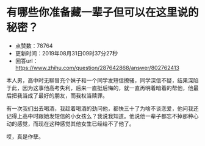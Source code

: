# 有哪些你准备藏一辈子但可以在这里说的秘密？
- 点赞数：78764
- 更新时间：2019年08月31日09时37分27秒
- 回答url：https://www.zhihu.com/question/287642868/answer/802762413
<body>
 <p data-pid="HvXQ-m27">本人男，高中时无聊冒充个妹子和一个同学发短信撩骚，同学深信不疑，结果深陷于此，因为这事他高考失利，后来一直挺后悔的，就一直再明着暗着的帮他，他最后把我当成了最好的朋友，而我权当赎罪。</p>
 <p data-pid="XPiFokOJ">有一次我们出去喝酒，我趁着喝酒的劲问他，都快三十了为啥不谈恋爱，他问我还记得上高中时跟她发短信的小女孩么？我说我知道。他说他一辈子都忘不掉那种心动的感觉，而现在这种感觉其他女生已经给不了他了。</p>
 <p data-pid="VFDQBQHG">哎，真是作孽。</p>
 <p></p>
</body>